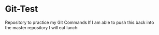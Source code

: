# Git-Test
Repository to practice my Git Commands
If I am able to push this back into the master repository I will eat lunch 